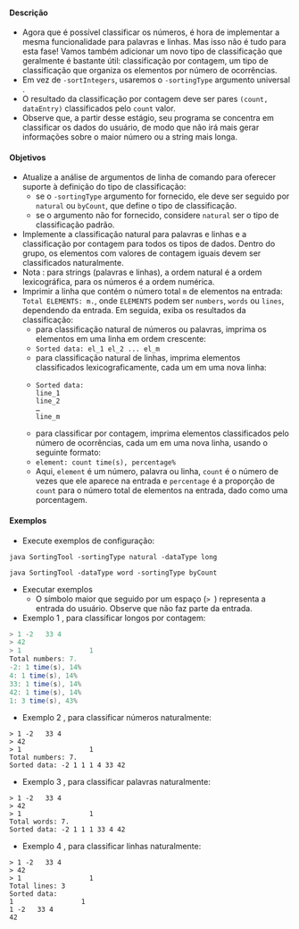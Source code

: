 #### Descrição
* Agora que é possível classificar os números, é hora de implementar a mesma funcionalidade para palavras e linhas. Mas isso não é tudo para esta fase! Vamos também adicionar um novo tipo de classificação que geralmente é bastante útil: classificação por contagem, um tipo de classificação que organiza os elementos por número de ocorrências.
* Em vez de ```-sortIntegers```, usaremos o ```-sortingType``` argumento universal .
* O resultado da classificação por contagem deve ser pares ```(count, dataEntry)``` classificados pelo ```count``` valor.
* Observe que, a partir desse estágio, seu programa se concentra em classificar os dados do usuário, de modo que não irá mais gerar informações sobre o maior número ou a string mais longa.
#### Objetivos
* Atualize a análise de argumentos de linha de comando para oferecer suporte à definição do tipo de classificação:
    * se o ```-sortingType``` argumento for fornecido, ele deve ser seguido por ```natural``` ou ```byCount```, que define o tipo de classificação.
    * se o argumento não for fornecido, considere ```natural``` ser o tipo de classificação padrão.
* Implemente a classificação natural para palavras e linhas e a classificação por contagem para todos os tipos de dados. Dentro do grupo, os elementos com valores de contagem iguais devem ser classificados naturalmente.
* Nota : para strings (palavras e linhas), a ordem natural é a ordem lexicográfica, para os números é a ordem numérica.
* Imprimir a linha que contém o número total ```m``` de elementos na entrada: ```Total ELEMENTS: m.```, onde ```ELEMENTS``` podem ser ```numbers```, ```words``` ou ```lines```, dependendo da entrada. Em seguida, exiba os resultados da classificação:
    * para classificação natural de números ou palavras, imprima os elementos em uma linha em ordem crescente:
    * ```Sorted data: el_1 el_2 ... el_m```
    * para classificação natural de linhas, imprima elementos classificados lexicograficamente, cada um em uma nova linha:
    * ```
      Sorted data:
      line_1
      line_2
      …
      line_m
      ```
    * para classificar por contagem, imprima elementos classificados pelo número de ocorrências, cada um em uma nova linha, usando o seguinte formato:
    * ```element: count time(s), percentage%```
    * Aqui, ```element``` é um número, palavra ou linha, ```count``` é o número de vezes que ele aparece na entrada e ```percentage``` é a proporção de ```count``` para o número total de elementos na entrada, dado como uma porcentagem.
#### Exemplos
* Execute exemplos de configuração:
```
java SortingTool -sortingType natural -dataType long
```
```
java SortingTool -dataType word -sortingType byCount
```
* Executar exemplos
    * O símbolo maior que seguido por um espaço (```> ```) representa a entrada do usuário. Observe que não faz parte da entrada.
* Exemplo 1 , para classificar longos por contagem:
```java 
> 1 -2   33 4
> 42
> 1                 1
Total numbers: 7.
-2: 1 time(s), 14%
4: 1 time(s), 14%
33: 1 time(s), 14%
42: 1 time(s), 14%
1: 3 time(s), 43%
```
* Exemplo 2 , para classificar números naturalmente:
```
> 1 -2   33 4
> 42
> 1                 1
Total numbers: 7.
Sorted data: -2 1 1 1 4 33 42
```
* Exemplo 3 , para classificar palavras naturalmente:
```
> 1 -2   33 4
> 42
> 1                 1
Total words: 7.
Sorted data: -2 1 1 1 33 4 42 
```
* Exemplo 4 , para classificar linhas naturalmente:
```
> 1 -2   33 4
> 42
> 1                 1
Total lines: 3
Sorted data:
1                 1
1 -2   33 4
42
```